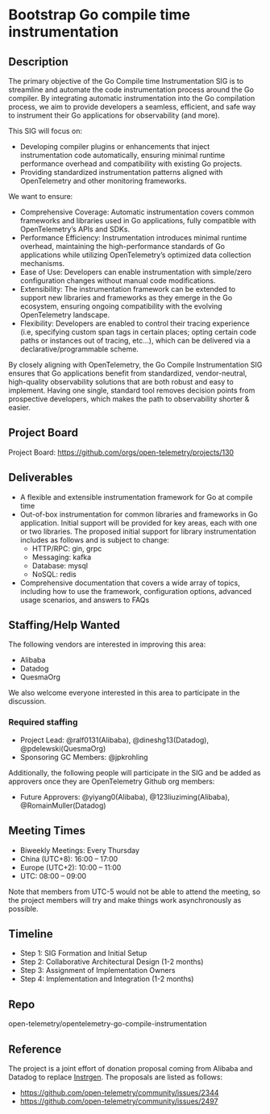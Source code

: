 # Bootstrap Go compile time instrumentation

## Description

The primary objective of the Go Compile time Instrumentation SIG is to streamline and automate the code instrumentation process around the Go compiler. By integrating automatic instrumentation into the Go compilation process, we aim to provide developers a seamless, efficient, and safe way to instrument their Go applications for observability (and more).

This SIG will focus on:

- Developing compiler plugins or enhancements that inject instrumentation code automatically, ensuring minimal runtime performance overhead and compatibility with existing Go projects.
- Providing standardized instrumentation patterns aligned with OpenTelemetry and other monitoring frameworks.

We want to ensure:

- Comprehensive Coverage: Automatic instrumentation covers common frameworks and libraries used in Go applications, fully compatible with OpenTelemetry’s APIs and SDKs.
- Performance Efficiency: Instrumentation introduces minimal runtime overhead, maintaining the high-performance standards of Go applications while utilizing OpenTelemetry’s optimized data collection mechanisms.
- Ease of Use: Developers can enable instrumentation with simple/zero configuration changes without manual code modifications.
- Extensibility: The instrumentation framework can be extended to support new libraries and frameworks as they emerge in the Go ecosystem, ensuring ongoing compatibility with the evolving OpenTelemetry landscape.
- Flexibility: Developers are enabled to control their tracing experience (i.e, specifying custom span tags in certain places; opting certain code paths or instances out of tracing, etc...), which can be delivered via a declarative/programmable scheme.

By closely aligning with OpenTelemetry, the Go Compile Instrumentation SIG ensures that Go applications benefit from standardized, vendor-neutral, high-quality observability solutions that are both robust and easy to implement. Having one single, standard tool removes decision points from prospective developers, which makes the path to observability shorter & easier.

## Project Board
Project Board: https://github.com/orgs/open-telemetry/projects/130

## Deliverables

- A flexible and extensible instrumentation framework for Go at compile time
- Out-of-box instrumentation for common libraries and frameworks in Go application. Initial support will be provided for key areas, each with one or two libraries. The proposed initial support for library instrumentation includes as follows and is subject to change:
  - HTTP/RPC: gin, grpc
  - Messaging: kafka
  - Database: mysql
  - NoSQL: redis
- Comprehensive documentation that covers a wide array of topics, including how to use the framework, configuration options, advanced usage scenarios, and answers to FAQs

## Staffing/Help Wanted
The following vendors are interested in improving this area:

- Alibaba
- Datadog
- QuesmaOrg

We also welcome everyone interested in this area to participate in the discussion.

### Required staffing

- Project Lead: @ralf0131(Alibaba), @dineshg13(Datadog), @pdelewski(QuesmaOrg)
- Sponsoring GC Members: @jpkrohling

Additionally, the following people will participate in the SIG and be added as approvers once they are OpenTelemetry Github org members:

- Future Approvers: @yiyang0(Alibaba), @123liuziming(Alibaba), @RomainMuller(Datadog)

## Meeting Times

- Biweekly Meetings: Every Thursday
- China (UTC+8): 16:00 – 17:00
- Europe (UTC+2): 10:00 – 11:00
- UTC: 08:00 – 09:00

Note that members from UTC-5 would not be able to attend the meeting, so the project members will try and make things work asynchronously as possible.

## Timeline

- Step 1: SIG Formation and Initial Setup
- Step 2: Collaborative Architectural Design (1-2 months)
- Step 3: Assignment of Implementation Owners
- Step 4: Implementation and Integration (1-2 months)

## Repo

open-telemetry/opentelemetry-go-compile-instrumentation

## Reference
The project is a joint effort of donation proposal coming from Alibaba and Datadog to replace [Instrgen](https://github.com/open-telemetry/opentelemetry-go-contrib/tree/v1.34.0/instrgen). The proposals are listed as follows:
- https://github.com/open-telemetry/community/issues/2344
- https://github.com/open-telemetry/community/issues/2497
